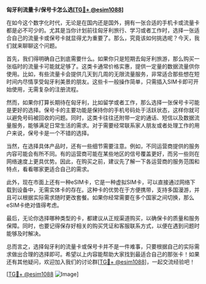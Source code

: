**匈牙利流量卡/保号卡怎么选[[TG💪+ @esim1088](https://t.me/s/esim1088)]**

在如今这个数字化时代，无论是在国内还是国外，拥有一张合适的手机卡或流量卡都是必不可少的。尤其是当你计划前往匈牙利旅行、学习或者工作时，选择一张适合自己的流量卡或保号卡就显得尤为重要了。那么，究竟该如何挑选呢？今天，我们就来聊聊这个问题。

首先，我们得明确自己到底需要什么。如果你只是短期去匈牙利旅游，那么购买一张临时的流量卡可能就足够了。这类卡通常价格实惠，提供一定量的数据流量供你使用。比如，有些流量卡会提供几天到几周的无限流量服务，非常适合那些想在短时间内尽情享受匈牙利美景的朋友。这些卡一般操作简单，只需插入SIM卡即可开始使用，无需复杂的注册流程。

然而，如果你打算长期待在匈牙利，比如留学或者工作，那么选择一张保号卡可能是更好的选择。保号卡的主要功能是保持你的手机号码处于活跃状态，这样你就可以避免号码被回收的问题。同时，这类卡往往还附带一定的通话、短信以及数据流量服务，能够满足日常生活的需求。对于需要经常联系家人朋友或者处理工作的用户来说，保号卡是一个不错的选择。

当然，在选择具体产品时，还有一些细节需要注意。例如，不同运营商提供的服务内容可能会有所不同。有的运营商可能在某些地区的信号覆盖更好，而另一些则在网络速度上更具优势。因此，在购买之前，建议先了解一下各运营商的服务范围和特点，看看哪家更适合自己的需求。

此外，现在市面上还有一种eSIM卡，它是一种虚拟SIM卡，可以直接通过网络下载到设备中，无需实体卡的存在。这种卡的优势在于方便携带，支持多国漫游，并且可以根据实际需求随时更改套餐。如果你经常需要在多个国家之间切换，那么eSIM卡绝对值得考虑。

最后，无论你选择哪种类型的卡，都建议从正规渠道购买，以确保卡的质量和服务保障。同时，也要记得保存好相关的购买凭证和客服联系方式，以便在遇到问题时能够及时解决。

总而言之，选择匈牙利的流量卡或保号卡并不是一件难事，只要根据自己的实际需求做出合理的选择即可。希望以上内容能帮助大家找到最适合自己的那张卡！如果还有其他疑问，欢迎加入我们的讨论群[[TG💪+ @esim1088](https://t.me/s/esim1088)]，一起交流经验吧！

[[TG💪+ @esim1088](https://t.me/s/esim1088) ![Image](https://i.postimg.cc/4NQfJmqS/Snipaste-2025-05-13-00-14-12.png)]